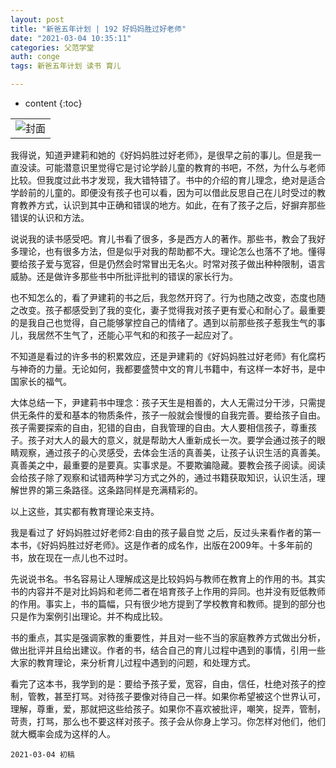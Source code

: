 ```yaml
---
layout: post
title: "新爸五年计划 | 192 好妈妈胜过好老师"
date: "2021-03-04 10:35:11"
categories: 父范学堂
auth: conge
tags: 新爸五年计划 读书 育儿

---
```

* content
{:toc}


||
|----|
| ![封面](https://img9.doubanio.com/view/subject/l/public/s3615018.jpg)|

我得说，知道尹建莉和她的《好妈妈胜过好老师》，是很早之前的事儿。但是我一直没读。可能潜意识里觉得它是讨论学龄儿童的教育的书吧，不然，为什么与老师比较。但我度过此书才发现，我大错特错了。书中的介绍的育儿理念，绝对是适合学龄前的儿童的。即便没有孩子也可以看，因为可以借此反思自己在儿时受过的教育教养方式，认识到其中正确和错误的地方。如此，在有了孩子之后，好摒弃那些错误的认识和方法。

说说我的读书感受吧。育儿书看了很多，多是西方人的著作。那些书，教会了我好多理论，也有很多方法，但是似乎对我的帮助都不大。理论怎么也落不了地。懂得要给孩子爱与宽容，但是仍然会时常冒出无名火。时常对孩子做出种种限制，语言威胁。还是做许多那些书中所批评批判的错误的家长行为。

也不知怎么的，看了尹建莉的书之后，我忽然开窍了。行为也随之改变，态度也随之改变。孩子都感受到了我的变化，妻子觉得我对孩子更有爱心和耐心了。最重要的是我自己也觉得，自己能够掌控自己的情绪了。遇到以前那些孩子惹我生气的事儿，我居然不生气了，还能心平气和的和孩子一起应对了。

不知道是看过的许多书的积累效应，还是尹建莉的《好妈妈胜过好老师》有化腐朽与神奇的力量。无论如何，我都要盛赞中文的育儿书籍中，有这样一本好书，是中国家长的福气。






大体总结一下，尹建莉书中理念：孩子天生是相善的，大人无需过分干涉，只需提供无条件的爱和基本的物质条件，孩子一般就会慢慢的自我完善。要给孩子自由。孩子需要探索的自由，犯错的自由，自我管理的自由。大人要相信孩子，尊重孩子。孩子对大人的最大的意义，就是帮助大人重新成长一次。要学会通过孩子的眼睛观察，通过孩子的心灵感受，去体会生活的真善美，让孩子认识生活的真善美。真善美之中，最重要的是要真。实事求是。不要欺骗隐藏。要教会孩子阅读。阅读会给孩子除了观察和试错两种学习方式之外的，通过书籍获取知识，认识生活，理解世界的第三条路径。这条路同样是充满精彩的。

以上这些，其实都有教育理论来支持。

我是看过了  好妈妈胜过好老师2:自由的孩子最自觉 之后，反过头来看作者的第一本书，《好妈妈胜过好老师》。这是作者的成名作，出版在2009年。十多年前的书，放在现在一点儿也不过时。

先说说书名。书名容易让人理解成这是比较妈妈与教师在教育上的作用的书。其实书的内容并不是对比妈妈和老师二者在培育孩子上作用的异同。也并没有贬低教师的作用。事实上，书的篇幅，只有很少地方提到了学校教育和教师。提到的部分也只是作为案例引出理论。并不构成比较。

书的重点，其实是强调家教的重要性，并且对一些不当的家庭教养方式做出分析，做出批评并且给出建议。作者的书，结合自己的育儿过程中遇到的事情，引用一些大家的教育理论，来分析育儿过程中遇到的问题，和处理方式。

看完了这本书，我学到的是：要给予孩子爱，宽容，自由，信任，杜绝对孩子的控制，管教，甚至打骂。对待孩子要像对待自己一样。如果你希望被这个世界认可，理解，尊重，爱，那就把这些给孩子。如果你不喜欢被批评，嘲笑，捉弄，管制，苛责，打骂，那么也不要这样对孩子。孩子会从你身上学习。你怎样对他们，他们就大概率会成为这样的人。





```
2021-03-04 初稿
```

